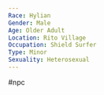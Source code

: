 ```yaml
---
Race: Hylian
Gender: Male
Age: Older Adult
Location: Rito Village
Occupation: Shield Surfer
Type: Minor
Sexuality: Heterosexual
---
```

 #npc 

